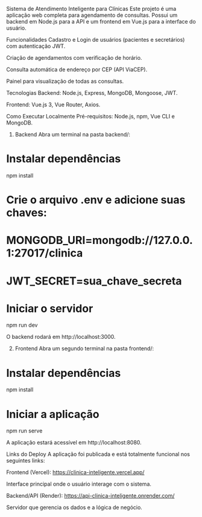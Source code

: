 Sistema de Atendimento Inteligente para Clínicas
Este projeto é uma aplicação web completa para agendamento de consultas. Possui um backend em Node.js para a API e um frontend em Vue.js para a interface do usuário.

Funcionalidades
Cadastro e Login de usuários (pacientes e secretários) com autenticação JWT.

Criação de agendamentos com verificação de horário.

Consulta automática de endereço por CEP (API ViaCEP).

Painel para visualização de todas as consultas.

Tecnologias
Backend: Node.js, Express, MongoDB, Mongoose, JWT.

Frontend: Vue.js 3, Vue Router, Axios.

Como Executar Localmente
Pré-requisitos: Node.js, npm, Vue CLI e MongoDB.

1. Backend
Abra um terminal na pasta backend/:

# Instalar dependências
npm install

# Crie o arquivo .env e adicione suas chaves:
# MONGODB_URI=mongodb://127.0.0.1:27017/clinica
# JWT_SECRET=sua_chave_secreta

# Iniciar o servidor
npm run dev

O backend rodará em http://localhost:3000.

2. Frontend
Abra um segundo terminal na pasta frontend/:

# Instalar dependências
npm install

# Iniciar a aplicação
npm run serve

A aplicação estará acessível em http://localhost:8080.

Links do Deploy
A aplicação foi publicada e está totalmente funcional nos seguintes links:

Frontend (Vercel): https://clinica-inteligente.vercel.app/

Interface principal onde o usuário interage com o sistema.

Backend/API (Render): https://api-clinica-inteligente.onrender.com/

Servidor que gerencia os dados e a lógica de negócio.